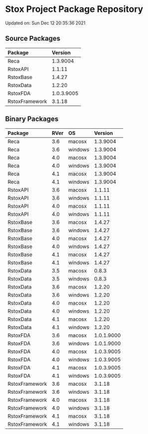 # Stox Project Package Repository


Updated on: Sun Dec 12 20:35:36 2021
## Source Packages

|Package        |Version    |
|:--------------|:----------|
|Reca           |1.3.9004   |
|RstoxAPI       |1.1.11     |
|RstoxBase      |1.4.27     |
|RstoxData      |1.2.20     |
|RstoxFDA       |1.0.3.9005 |
|RstoxFramework |3.1.18     |

## Binary Packages

|Package        |RVer |OS      |Version    |
|:--------------|:----|:-------|:----------|
|Reca           |3.6  |macosx  |1.3.9004   |
|Reca           |3.6  |windows |1.3.9004   |
|Reca           |4.0  |macosx  |1.3.9004   |
|Reca           |4.0  |windows |1.3.9004   |
|Reca           |4.1  |macosx  |1.3.9004   |
|Reca           |4.1  |windows |1.3.9004   |
|RstoxAPI       |3.6  |macosx  |1.1.11     |
|RstoxAPI       |3.6  |windows |1.1.11     |
|RstoxAPI       |4.0  |macosx  |1.1.11     |
|RstoxAPI       |4.0  |windows |1.1.11     |
|RstoxBase      |3.6  |macosx  |1.4.27     |
|RstoxBase      |3.6  |windows |1.4.27     |
|RstoxBase      |4.0  |macosx  |1.4.27     |
|RstoxBase      |4.0  |windows |1.4.27     |
|RstoxBase      |4.1  |macosx  |1.4.27     |
|RstoxBase      |4.1  |windows |1.4.27     |
|RstoxData      |3.5  |macosx  |0.8.3      |
|RstoxData      |3.5  |windows |0.8.3      |
|RstoxData      |3.6  |macosx  |1.2.20     |
|RstoxData      |3.6  |windows |1.2.20     |
|RstoxData      |4.0  |macosx  |1.2.20     |
|RstoxData      |4.0  |windows |1.2.20     |
|RstoxData      |4.1  |macosx  |1.2.20     |
|RstoxData      |4.1  |windows |1.2.20     |
|RstoxFDA       |3.6  |macosx  |1.0.1.9000 |
|RstoxFDA       |3.6  |windows |1.0.1.9000 |
|RstoxFDA       |4.0  |macosx  |1.0.3.9005 |
|RstoxFDA       |4.0  |windows |1.0.3.9005 |
|RstoxFDA       |4.1  |macosx  |1.0.3.9005 |
|RstoxFDA       |4.1  |windows |1.0.3.9005 |
|RstoxFramework |3.6  |macosx  |3.1.18     |
|RstoxFramework |3.6  |windows |3.1.18     |
|RstoxFramework |4.0  |macosx  |3.1.18     |
|RstoxFramework |4.0  |windows |3.1.18     |
|RstoxFramework |4.1  |macosx  |3.1.18     |
|RstoxFramework |4.1  |windows |3.1.18     |
